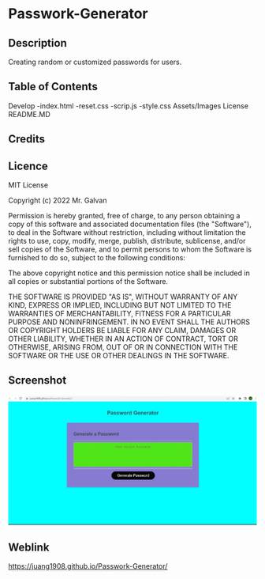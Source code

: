 # Passwork-Generator

## Description

Creating random or customized passwords for users.

## Table of Contents

Develop
-index.html
-reset.css
-scrip.js
-style.css
Assets/Images
License
README.MD

## Credits

## Licence

MIT License

Copyright (c) 2022 Mr. Galvan

Permission is hereby granted, free of charge, to any person obtaining a copy
of this software and associated documentation files (the "Software"), to deal
in the Software without restriction, including without limitation the rights
to use, copy, modify, merge, publish, distribute, sublicense, and/or sell
copies of the Software, and to permit persons to whom the Software is
furnished to do so, subject to the following conditions:

The above copyright notice and this permission notice shall be included in all
copies or substantial portions of the Software.

THE SOFTWARE IS PROVIDED "AS IS", WITHOUT WARRANTY OF ANY KIND, EXPRESS OR
IMPLIED, INCLUDING BUT NOT LIMITED TO THE WARRANTIES OF MERCHANTABILITY,
FITNESS FOR A PARTICULAR PURPOSE AND NONINFRINGEMENT. IN NO EVENT SHALL THE
AUTHORS OR COPYRIGHT HOLDERS BE LIABLE FOR ANY CLAIM, DAMAGES OR OTHER
LIABILITY, WHETHER IN AN ACTION OF CONTRACT, TORT OR OTHERWISE, ARISING FROM,
OUT OF OR IN CONNECTION WITH THE SOFTWARE OR THE USE OR OTHER DEALINGS IN THE
SOFTWARE.

## Screenshot

![Alt text](./assets/images/code-gen.jpg)

## Weblink

https://juang1908.github.io/Passwork-Generator/
